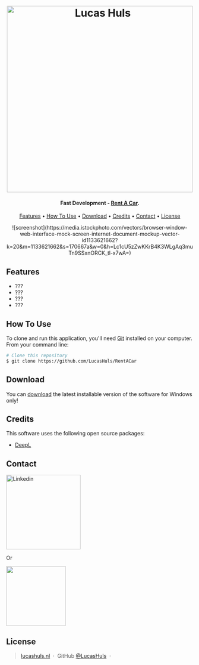 
<h1 align="center">
  <br>
  <a href="https://lucashuls.nl"><img src="https://lucashuls.nl/img/logo.png" alt="Lucas Huls" width="500"></a>
  <br>
</h1>

<h4 align="center">Fast Development - <a href="https://github.com/LucasHuls/RentACar" target="_blank">Rent A Car</a>.</h4>

<p align="center">
  <a href="#features">Features</a> •
  <a href="#how-to-use">How To Use</a> •
  <a href="#download">Download</a> •
  <a href="#credits">Credits</a> •
  <a href="#contact">Contact</a> •
  <a href="#license">License</a>
</p>
<p align="center">![screenshot](https://media.istockphoto.com/vectors/browser-window-web-interface-mock-screen-internet-document-mockup-vector-id1133621662?k=20&m=1133621662&s=170667a&w=0&h=Lc1cU5zZwKKrB4K3WLgAq3muTn9SSxnORCK_tl-x7wA=)</p>

## Features

* ???
* ???
* ???
* ???

## How To Use

To clone and run this application, you'll need [Git](https://git-scm.com) installed on your computer. From your command line:

```bash
# Clone this repository
$ git clone https://github.com/LucasHuls/RentACar
```

## Download

You can [download](https://github.com/LucasHuls/RentACar/releases) the latest installable version of the software for Windows only!

## Credits

This software uses the following open source packages:

- [DeepL](https://deepl.com/)

## Contact

<a href="https://www.linkedin.com/in/lucas-huls-261821194" target="_blank"><img src="https://github.com/LucasHuls/BLWVisser-Workswell-Safetis-Software/blob/main/app/img/button-linkedin.png" alt="Linkedin" width="200"></a>

<p>Or</p> 

<a href="mailto:prive@lucashuls.nl">
	<img src="https://i0.wp.com/ewmigration.com/wp-content/uploads/2018/05/Send-Email-Button-PNG-Photos.png?fit=639%2C226&ssl=1&w=640" width="160">
</a>

## License

> [lucashuls.nl](https://lucashuls.nl) &nbsp;&middot;&nbsp;
> GitHub [@LucasHuls](https://github.com/LucasHuls) &nbsp;&middot;&nbsp;
